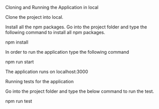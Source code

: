 Cloning and Running the Application in local

Clone the project into local.

Install all the npm packages. Go into the project folder and type the following command to install all npm packages.

npm install


In order to run the application type the following command

npm run start

The application runs on localhost:3000


Running tests for the application

Go into the project folder and type the below command to run the test.

npm run test